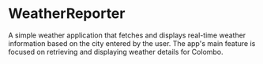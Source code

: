 # WeatherReporter
A simple weather application that fetches and displays real-time weather information based on the city entered by the user. The app's main feature is focused on retrieving and displaying weather details for Colombo.
